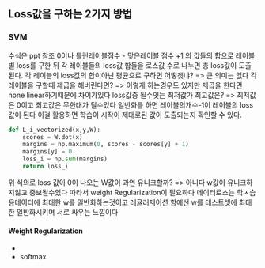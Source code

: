 ## Loss값을 구하는 2가지 방법
### SVM 
수식은 ppt 참조
0이나 틀린레이블점수 - 맞은레이블 점수 +1 의 값들의 합으로 레이블 별 loss를 구한 뒤 각 레이블들의 loss값 합들을 로스값 수로 나누면 총 loss값이 도출된다.
각 레이블의 loss값의 합이아닌 평균으로 구하면 어떻겟냐?
=> 큰 의미는 없다
각레이블을 구할때 제곱을 해버린다면?
=> 이렇게 하는경우도 있지만 제곱을 한다면 none linear하기때문에 차이가있다
loss값중 될수잇는 최저값가 최고값은?
=> 최저값은 0이고 최고값은 무한대가 될수있다
일반화를 하면 레이블의개수-1이 레이블의 loss값이 된다 이걸 활용하면 학습이 시작이 제대로된 값이 도출되는지 확인할 수 있다.
```python
def L_i_vectorized(x,y,W):
	scores = W.dot(x)
	margins = np.maximum(0, scores - scores[y] + 1)
	margins[y] = 0
	loss_i = np.sum(margins)
	return loss_i
```
위 식의로 loss 값이 0이 나오는 W값이 과연 유니크할까?
=> 아니다 w값이 유니크하지않고 중보될수있다
따라서 weight Regularization이 필요하다
데이터로스는  학ㅈ습용데이터에 최대한 w를 일반화하는것이고 레귤러제이션 항에선 w를 테스트셋에 최대한 일반화시키며 서로 싸우는 느낌이다
#### Weight Regularization
-
- softmax